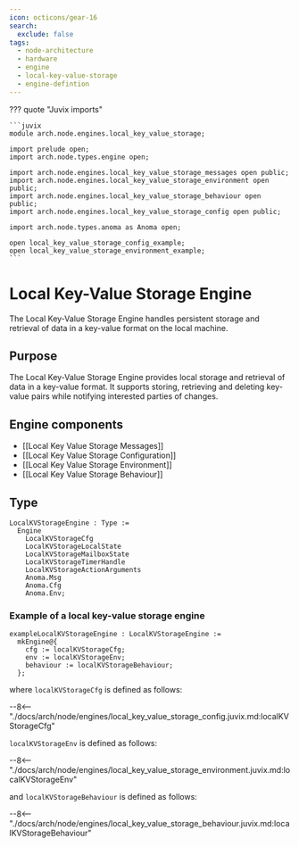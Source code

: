 ```yaml
---
icon: octicons/gear-16
search:
  exclude: false
tags:
  - node-architecture
  - hardware
  - engine
  - local-key-value-storage
  - engine-defintion
---
```


??? quote "Juvix imports"

    ```juvix
    module arch.node.engines.local_key_value_storage;

    import prelude open;
    import arch.node.types.engine open;

    import arch.node.engines.local_key_value_storage_messages open public;
    import arch.node.engines.local_key_value_storage_environment open public;
    import arch.node.engines.local_key_value_storage_behaviour open public;
    import arch.node.engines.local_key_value_storage_config open public;

    import arch.node.types.anoma as Anoma open;

    open local_key_value_storage_config_example;
    open local_key_value_storage_environment_example;
    ```

# Local Key-Value Storage Engine

The Local Key-Value Storage Engine handles persistent storage
and retrieval of data in a key-value format on the local machine.

## Purpose

The Local Key-Value Storage Engine provides local storage and retrieval of
data in a key-value format. It supports storing, retrieving and
deleting key-value pairs while notifying interested parties of changes.

## Engine components

- [[Local Key Value Storage Messages]]
- [[Local Key Value Storage Configuration]]
- [[Local Key Value Storage Environment]]
- [[Local Key Value Storage Behaviour]]

## Type

<!-- --8<-- [start:LocalKVStorageEngine] -->
```juvix
LocalKVStorageEngine : Type :=
  Engine
    LocalKVStorageCfg
    LocalKVStorageLocalState
    LocalKVStorageMailboxState
    LocalKVStorageTimerHandle
    LocalKVStorageActionArguments
    Anoma.Msg
    Anoma.Cfg
    Anoma.Env;
```
<!-- --8<-- [end:LocalKVStorageEngine] -->

### Example of a local key-value storage engine

<!-- --8<-- [start:exampleLocalKVStorageEngine] -->
```juvix
exampleLocalKVStorageEngine : LocalKVStorageEngine :=
  mkEngine@{
    cfg := localKVStorageCfg;
    env := localKVStorageEnv;
    behaviour := localKVStorageBehaviour;
  };
```
<!-- --8<-- [end:exampleLocalKVStorageEngine] -->

where `localKVStorageCfg` is defined as follows:

--8<-- "./docs/arch/node/engines/local_key_value_storage_config.juvix.md:localKVStorageCfg"

`localKVStorageEnv` is defined as follows:

--8<-- "./docs/arch/node/engines/local_key_value_storage_environment.juvix.md:localKVStorageEnv"

and `localKVStorageBehaviour` is defined as follows:

--8<-- "./docs/arch/node/engines/local_key_value_storage_behaviour.juvix.md:localKVStorageBehaviour"